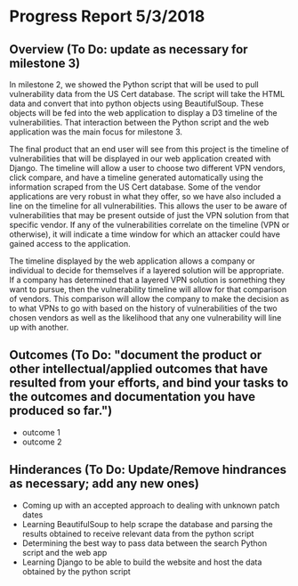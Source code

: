 # Progress Report 5/3/2018
## Overview (To Do: update as necessary for milestone 3)

In milestone 2, we showed the Python script that will be used to pull vulnerability data from the US Cert database. The script will take the HTML data and convert that into python objects using BeautifulSoup. These objects will be fed into the web application to display a D3 timeline of the vulnerabilities. That interaction between the Python script and the web application was the main focus for milestone 3. 

The final product that an end user will see from this project is the timeline of vulnerabilities that will be displayed in our web application created with Django. The timeline will allow a user to choose two different VPN vendors, click compare, and have a timeline generated automatically using the information scraped from the US Cert database. Some of the vendor applications are very robust in what they offer, so we have also included a line on the timeline for all vulnerabilities. This allows the user to be aware of vulnerabilities that may be present outside of just the VPN solution from that specific vendor. If any of the vulnerabilities correlate on the timeline (VPN or otherwise), it will indicate a time window for which an attacker could have gained access to the application. 

The timeline displayed by the web application allows a company or individual to decide for themselves if a layered solution will be appropriate. If a company has determined that a layered VPN solution is something they want to pursue, then the vulnerability timeline will allow for that comparison of vendors. This comparison will allow the company to make the decision as to what VPNs to go with based on the history of vulnerabilities of the two chosen vendors as well as the likelihood that any one vulnerability will line up with another.


## Outcomes (To Do: "document the product or other intellectual/applied outcomes that have resulted from your efforts, and bind your tasks to the outcomes and documentation you have produced so far.")

* outcome 1
* outcome 2

## Hinderances (To Do: Update/Remove hindrances as necessary; add any new ones)

* Coming up with an accepted approach to dealing with unknown patch dates
* Learning BeautifulSoup to help scrape the database and parsing the results obtained to receive relevant data from the python script
* Determining the best way to pass data between the search Python script and the web app
* Learning Django to be able to build the website and host the data obtained by the python script
